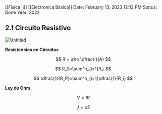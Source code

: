 [[Física II]] [[Electronica Básica]]
Date: February 13, 2023 12:12 PM
Status: Done
Year: 2022

## 2.1 Circuito Resistivo

![Untitled](Images/Circuito%20Resistivo/Untitled.png)

**Resistencias en Circuitos**

$$
R = \rho \dfrac{l}{A}
$$

$$
R_S=\sum^n_{i=1}R_i
$$

$$
\dfrac{1}{R_P}=\sum^n_{i=1}\dfrac{1}{R_i}
$$

**Ley de Ohm**

$$
V = IR
$$

$$
J = σE
$$
